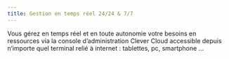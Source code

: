 ```yaml
---
title: Gestion en temps réel 24/24 & 7/7 
---
```

Vous gérez en temps réel et en toute autonomie votre besoins en ressources via
la console d’administration Clever Cloud accessible depuis n’importe quel
terminal relié à internet : tablettes, pc, smartphone …
